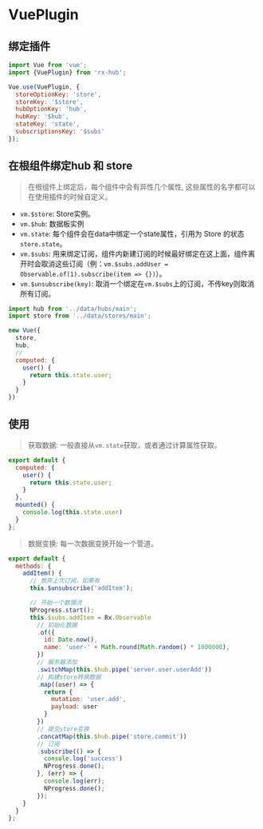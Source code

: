 # VuePlugin

## 绑定插件

```js
import Vue from 'vue';
import {VuePlugin} from 'rx-hub';

Vue.use(VuePlugin, {
  storeOptionKey: 'store',
  storeKey: '$store',
  hubOptionKey: 'hub',
  hubKey: '$hub',
  stateKey: 'state',
  subscriptionsKey: '$subs'
});
```

## 在根组件绑定hub 和 store

> 在根组件上绑定后，每个组件中会有异性几个属性, 这些属性的名字都可以在使用插件的时候自定义。

- `vm.$store`: Store实例。
- `vm.$hub`: 数据板实例
- `vm.state`: 每个组件会在data中绑定一个state属性，引用为 Store 的状态`store.state`。
- `vm.$subs`: 用来绑定订阅，组件内新建订阅的时候最好绑定在这上面，组件离开时会取消这些订阅（例：`vm.$subs.addUser = Observable.of(1).subscribe(item => {})`）。
- `vm.$unsubscribe(key)`: 取消一个绑定在`vm.$subs`上的订阅，不传key则取消所有订阅。

```js
import hub from '../data/hubs/main';
import store from '../data/stores/main';

new Vue({
  store,
  hub,
  //
  computed: {
    user() {
      return this.state.user;
    }
  }
})
```

## 使用

> 获取数据: 一般直接从`vm.state`获取，或者通过计算属性获取。

```js
export default {
  computed: {
    user() {
      return this.state.user;
    }
  },
  mounted() {
    console.log(this.state.user)
  }
};
```

> 数据变换: 每一次数据变换开始一个管道。

```js
export default {
  methods: {
    addItem() {
      // 放弃上次订阅，如果有
      this.$unsubscribe('addItem');

      // 开始一个数据流
      NProgress.start();
      this.$subs.addItem = Rx.Observable
        // 初始化数据
        .of({
          id: Date.now(),
          name: 'user-' + Math.round(Math.random() * 1000000),
        })
        // 服务器添加
        .switchMap(this.$hub.pipe('server.user.userAdd'))
        // 构建store转换数据
        .map((user) => {
          return {
            mutation: 'user.add',
            payload: user
          }
        })
        // 提交store变换
        .concatMap(this.$hub.pipe('store.commit'))
        // 订阅
        .subscribe(() => {
          console.log('success')
          NProgress.done();
        }, (err) => {
          console.log(err);
          NProgress.done();
        });
    }
  }
};
```
